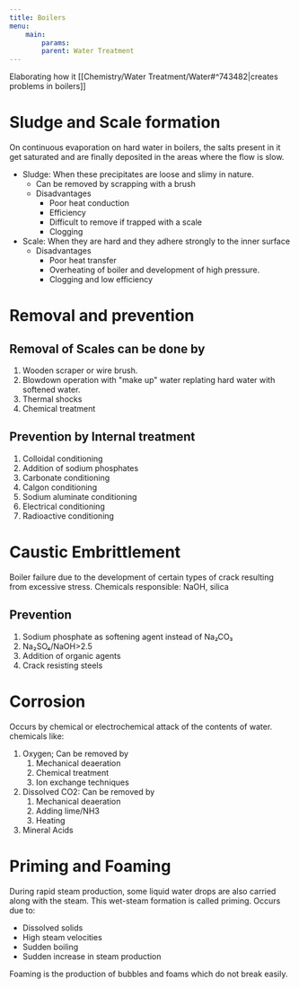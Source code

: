 ```yaml
---
title: Boilers
menu:
    main:
        params:
        parent: Water Treatment
---
```

Elaborating how it [[Chemistry/Water Treatment/Water#^743482|creates problems in boilers]]

# Sludge and Scale formation
On continuous evaporation on hard water in boilers, the salts present in it get saturated and are finally deposited in the areas where the flow is slow.
* Sludge: When these precipitates are loose and slimy in nature.
	* Can be removed by scrapping with a brush
	* Disadvantages
		* Poor heat conduction
		* Efficiency
		* Difficult to remove if trapped with a scale
		* Clogging
* Scale: When they are hard and they adhere strongly to the inner surface
	* Disadvantages
		* Poor heat transfer
		* Overheating of boiler and development of high pressure.
		* Clogging and low efficiency

# Removal and prevention
## Removal of Scales can be done by
1. Wooden scraper or wire brush.
2. Blowdown operation with "make up" water replating hard water with softened water.
3. Thermal shocks
4. Chemical treatment
## Prevention by Internal treatment
1. Colloidal conditioning
2. Addition of sodium phosphates
3. Carbonate conditioning
4. Calgon conditioning
5. Sodium aluminate conditioning
6. Electrical conditioning
7. Radioactive conditioning

# Caustic Embrittlement
Boiler failure due to the development of certain types of crack resulting from excessive stress.
Chemicals responsible: NaOH, silica
## Prevention
1. Sodium phosphate as softening agent instead of Na₂CO₃
2. Na₂SO₄/NaOH>2.5
3. Addition of organic agents
4. Crack resisting steels
# Corrosion
Occurs by chemical or electrochemical attack of the contents of water.
chemicals like:
1. Oxygen; Can be removed by
	1. Mechanical deaeration
	2. Chemical treatment
	3. Ion exchange techniques
3. Dissolved CO2: Can be removed by
	1. Mechanical deaeration
	2. Adding lime/NH3
	3. Heating
4. Mineral Acids

# Priming and Foaming
During rapid steam production, some liquid water drops are also carried along with the steam. This wet-steam formation is called priming.
Occurs due to:
* Dissolved solids
* High steam velocities
* Sudden boiling
* Sudden increase in steam production

Foaming is the production of bubbles and foams which do not break easily.